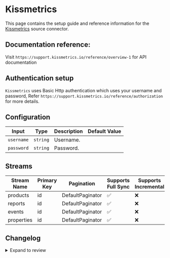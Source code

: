# Kissmetrics
This page contains the setup guide and reference information for the [Kissmetrics](https://app.kissmetrics.io/) source connector.

## Documentation reference:
Visit `https://support.kissmetrics.io/reference/overview-1` for API documentation

## Authentication setup
`Kissmetrics` uses Basic Http authentication which uses your username and password,
Refer `https://support.kissmetrics.io/reference/authorization` for more details.

## Configuration

| Input | Type | Description | Default Value |
|-------|------|-------------|---------------|
| `username` | `string` | Username.  |  |
| `password` | `string` | Password.  |  |

## Streams
| Stream Name | Primary Key | Pagination | Supports Full Sync | Supports Incremental |
|-------------|-------------|------------|---------------------|----------------------|
| products | id | DefaultPaginator | ✅ |  ❌  |
| reports | id | DefaultPaginator | ✅ |  ❌  |
| events | id | DefaultPaginator | ✅ |  ❌  |
| properties | id | DefaultPaginator | ✅ |  ❌  |

## Changelog

<details>
  <summary>Expand to review</summary>

| Version | Date | Pull Request | Subject |
| ------------------ | ------------ | --- | ---------------- |
| 0.0.12 | 2025-02-01 | [52742](https://github.com/airbytehq/airbyte/pull/52742) | Update dependencies |
| 0.0.11 | 2025-01-25 | [52225](https://github.com/airbytehq/airbyte/pull/52225) | Update dependencies |
| 0.0.10 | 2025-01-18 | [51789](https://github.com/airbytehq/airbyte/pull/51789) | Update dependencies |
| 0.0.9 | 2025-01-11 | [51206](https://github.com/airbytehq/airbyte/pull/51206) | Update dependencies |
| 0.0.8 | 2024-12-28 | [50597](https://github.com/airbytehq/airbyte/pull/50597) | Update dependencies |
| 0.0.7 | 2024-12-21 | [50096](https://github.com/airbytehq/airbyte/pull/50096) | Update dependencies |
| 0.0.6 | 2024-12-14 | [49600](https://github.com/airbytehq/airbyte/pull/49600) | Update dependencies |
| 0.0.5 | 2024-12-12 | [49247](https://github.com/airbytehq/airbyte/pull/49247) | Update dependencies |
| 0.0.4 | 2024-11-04 | [48151](https://github.com/airbytehq/airbyte/pull/48151) | Update dependencies |
| 0.0.3 | 2024-10-29 | [47756](https://github.com/airbytehq/airbyte/pull/47756) | Update dependencies |
| 0.0.2 | 2024-10-28 | [47650](https://github.com/airbytehq/airbyte/pull/47650) | Update dependencies |
| 0.0.1 | 2024-09-21 | [45839](https://github.com/airbytehq/airbyte/pull/45839) | Initial release by [@btkcodedev](https://github.com/btkcodedev) via Connector Builder |

</details>
